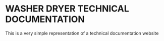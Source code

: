 # WASHER DRYER TECHNICAL DOCUMENTATION 

This is a very simple representation of a technical documentation website
